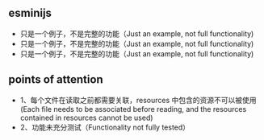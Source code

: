 ## esminijs 
- 只是一个例子，不是完整的功能（Just an example, not full functionality)
- 只是一个例子，不是完整的功能（Just an example, not full functionality)
- 只是一个例子，不是完整的功能（Just an example, not full functionality)

## points of attention
- 1、每个文件在读取之前都需要关联，resources 中包含的资源不可以被使用(Each file needs to be associated before reading, and the resources contained in resources cannot be used)
- 2、功能未充分测试（Functionality not fully tested）

